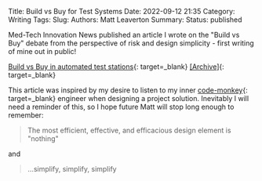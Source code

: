 Title: Build vs Buy for Test Systems
Date: 2022-09-12 21:35
Category: Writing
Tags:
Slug:
Authors: Matt Leaverton
Summary:
Status: published

Med-Tech Innovation News published an article I wrote on the "Build vs Buy" debate from the perspective 
of risk and design simplicity - first writing of mine out in public! 

[Build vs Buy in automated test stations](https://www.med-technews.com/medtech-insights/medtech-materials-and-assembly-insights/build-vs-buy-in-automated-test-stations/){: target=_blank} [[Archive]](https://web.archive.org/web/20220919021108/https://www.med-technews.com/medtech-insi[%E2%80%A6]nd-assembly-insights/build-vs-buy-in-automated-test-stations/){: target=_blank}

This article was inspired by my desire
to listen to my inner [code-monkey](https://www.youtube.com/watch?v=AEBld6I_AKs){: target=_blank} engineer when designing a project solution. 
Inevitably I will need a reminder of this, so I hope future Matt will stop long enough to remember:

> The most efficient, effective, and efficacious design element is "nothing"

and

> ...simplify, simplify, simplify

